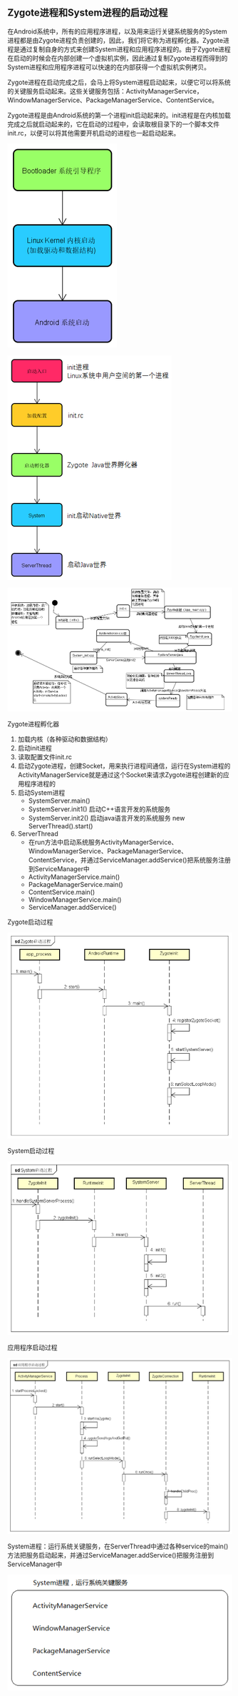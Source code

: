 ## Zygote进程和System进程的启动过程

在Android系统中，所有的应用程序进程，以及用来运行关键系统服务的System进程都是由Zygote进程负责创建的，因此，我们将它称为进程孵化器。Zygote进程是通过复制自身的方式来创建System进程和应用程序进程的。由于Zygote进程在启动的时候会在内部创建一个虚拟机实例，因此通过复制Zygote进程而得到的System进程和应用程序进程可以快速的在内部获得一个虚拟机实例拷贝。

Zygote进程在启动完成之后，会马上将System进程启动起来，以便它可以将系统的关键服务启动起来。这些关键服务包括：ActivityManagerService，WindowManagerService、PackageManagerService、ContentService。

Zygote进程是由Android系统的第一个进程init启动起来的。init进程是在内核加载完成之后就启动起来的，它在启动的过程中，会读取根目录下的一个脚本文件init.rc，以便可以将其他需要开机启动的进程也一起启动起来。

![](img/Android启动流程.png) 

![](img/启动流程.png)

![](img/系统启动流程图.png)

Zygote进程孵化器

1. 加载内核（各种驱动和数据结构）
2. 启动init进程
3. 读取配置文件init.rc
4. 启动Zygote进程，创建Socket，用来执行进程间通信，运行在System进程的ActivityManagerService就是通过这个Socket来请求Zygote进程创建新的应用程序进程的
5. 启动System进程
   - SystemServer.main()
   - SystemServer.init1() 启动C++语言开发的系统服务
   - SystemServer.init2() 启动java语言开发的系统服务 new ServerThread().start()
6. ServerThread
   - 在run方法中启动系统服务ActivityManagerService、WindowManagerService、PackageManagerService、ContentService，并通过ServiceManager.addService()把系统服务注册到ServiceManager中
   - ActivityManagerService.main()
   - PackageManagerService.main()
   - ContentService.main()
   - WindowManagerService.main()
   - ServiceManager.addService()

Zygote启动过程

![](img/Zygote启动过程.png)

System启动过程

![](img/System启动过程.png)

应用程序启动过程

![](img/应用程序启动过程.png)

System进程：运行系统关键服务，在ServerThread中通过各种service的main()方法把服务启动起来，并通过ServiceManager.addService()把服务注册到ServiceManager中

![1497708968889](img/1497708968889.png)